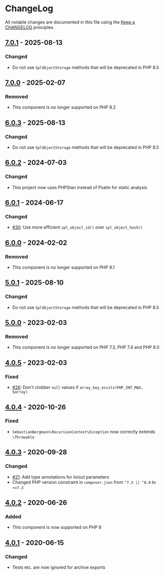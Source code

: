 # ChangeLog

All notable changes are documented in this file using the [Keep a CHANGELOG](https://keepachangelog.com/) principles.

## [7.0.1] - 2025-08-13

### Changed

* Do not use `SplObjectStorage` methods that will be deprecated in PHP 8.5

## [7.0.0] - 2025-02-07

### Removed

* This component is no longer supported on PHP 8.2

## [6.0.3] - 2025-08-13

### Changed

* Do not use `SplObjectStorage` methods that will be deprecated in PHP 8.5

## [6.0.2] - 2024-07-03

### Changed

* This project now uses PHPStan instead of Psalm for static analysis

## [6.0.1] - 2024-06-17

### Changed

* [#30](https://github.com/sebastianbergmann/recursion-context/pull/30): Use more efficient `spl_object_id()` over `spl_object_hash()`

## [6.0.0] - 2024-02-02

### Removed

* This component is no longer supported on PHP 8.1

## [5.0.1] - 2025-08-10

### Changed

* Do not use `SplObjectStorage` methods that will be deprecated in PHP 8.5

## [5.0.0] - 2023-02-03

### Removed

* This component is no longer supported on PHP 7.3, PHP 7.4 and PHP 8.0

## [4.0.5] - 2023-02-03

### Fixed

* [#26](https://github.com/sebastianbergmann/recursion-context/pull/26): Don't clobber `null` values if `array_key_exists(PHP_INT_MAX, $array)`

## [4.0.4] - 2020-10-26

### Fixed

* `SebastianBergmann\RecursionContext\Exception` now correctly extends `\Throwable`

## [4.0.3] - 2020-09-28

### Changed

* [#21](https://github.com/sebastianbergmann/recursion-context/pull/21): Add type annotations for in/out parameters
* Changed PHP version constraint in `composer.json` from `^7.3 || ^8.0` to `>=7.3`

## [4.0.2] - 2020-06-26

### Added

* This component is now supported on PHP 8

## [4.0.1] - 2020-06-15

### Changed

* Tests etc. are now ignored for archive exports

[7.0.1]: https://github.com/sebastianbergmann/recursion-context/compare/7.0.0...7.0.1
[7.0.0]: https://github.com/sebastianbergmann/recursion-context/compare/6.0...7.0.0
[6.0.3]: https://github.com/sebastianbergmann/recursion-context/compare/6.0.2...6.0.3
[6.0.2]: https://github.com/sebastianbergmann/recursion-context/compare/6.0.1...6.0.2
[6.0.1]: https://github.com/sebastianbergmann/recursion-context/compare/6.0.0...6.0.1
[6.0.0]: https://github.com/sebastianbergmann/recursion-context/compare/5.0...6.0.0
[5.0.1]: https://github.com/sebastianbergmann/recursion-context/compare/5.0.0...5.0.1
[5.0.0]: https://github.com/sebastianbergmann/recursion-context/compare/4.0.5...5.0.0
[4.0.5]: https://github.com/sebastianbergmann/recursion-context/compare/4.0.4...4.0.5
[4.0.4]: https://github.com/sebastianbergmann/recursion-context/compare/4.0.3...4.0.4
[4.0.3]: https://github.com/sebastianbergmann/recursion-context/compare/4.0.2...4.0.3
[4.0.2]: https://github.com/sebastianbergmann/recursion-context/compare/4.0.1...4.0.2
[4.0.1]: https://github.com/sebastianbergmann/recursion-context/compare/4.0.0...4.0.1

